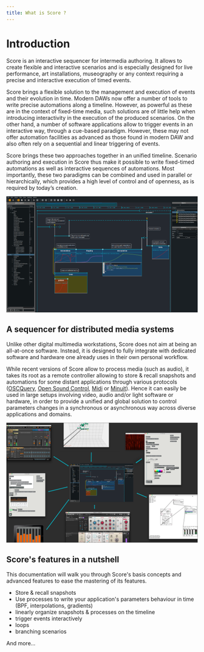 ```yaml
---
title: What is Score ?
---
```


# Introduction

Score is an interactive sequencer for intermedia authoring. It allows to create flexible and interactive scenarios and is especially designed for live performance, art installations, museography or any context requiring a precise and interactive execution of timed events.

Score brings a flexible solution to the management and execution of events and their evolution in time. Modern DAWs now offer a number of tools to write precise automations along a timeline. However, as powerful as these are in the context of fixed-time media, such solutions are of little help when introducing interactivity in the execution of the produced scenarios. On the other hand, a number of software applications allow to trigger events in an interactive way, through a cue-based paradigm. However, these may not offer automation facilities as advanced as those found in modern DAW and also often rely on a sequential and linear triggering of events.

Score brings these two approaches together in an unified timeline. Scenario authoring and execution in Score thus make it possible to write fixed-timed automations as well as interactive sequences of automations. Most importantly, these two paradigms can be combined and used in parallel or hierarchically, which provides a high level of control and of openness, as is required by today’s creation.

![Score scenario](../images/score_scenario.png "Score example scenario")

## A sequencer for distributed media systems

Unlike other digital multimedia workstations, Score does not aim at being an all-at-once software. Instead, it is designed to fully integrate with dedicated software and hardware one already uses in their own personal workflow. 

While recent versions of Score allow to process media (such as audio), it takes its root as a remote controller allowing to store & recall snapshots and automations for some distant applications through various protocols ([OSCQuery](https://github.com/mrRay/OSCQueryProposal), [Open Sound Control](http://opensoundcontrol.org), [Midi](https://www.midi.org) or [Minuit](https://github.com/Minuit/minuit)). Hence it can easily be used in large setups involving video, audio and/or light software or hardware, in order to provide a unified and global solution to control parameters changes in a synchronous or asynchronous way across diverse applications and domains.


![Distributed media system](../images/distributed_medias.png)

## Score's features in a nutshell

This documentation will walk you through Score's basis concepts and advanced features to ease the mastering of its features.

- Store & recall snapshots
- Use processes to write your application's parameters behaviour in time (BPF, interpolations, gradients)
- linearly organize snapshots & processes on the timeline
- trigger events interactively
- loops 
- branching scenarios

And more... 